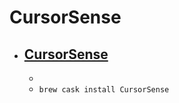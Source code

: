 # CursorSense
- [CursorSense](https://plentycom.jp/en/cursorsense/)
  -  
  - 
  - `brew cask install CursorSense`
